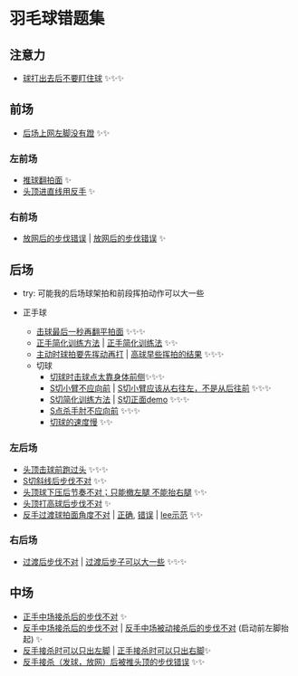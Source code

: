 # 羽毛球错题集

## 注意力

- [球打出去后不要盯住球](https://youtu.be/ZNoLtb0V88o?t=368) ✨✨✨

## 前场

- [后场上网左脚没有蹬](https://www.youtube.com/watch?v=zceEhv3WQ8k&t=3682s) ✨✨

### 左前场

- [推球翻拍面](https://www.youtube.com/watch?v=zceEhv3WQ8k&t=3382s) ✨
- [头顶进直线用反手](https://www.youtube.com/watch?v=FCzQ4ON_IDo&t=3501s) ✨

### 右前场

- [放网后的步伐错误](https://www.youtube.com/watch?v=zceEhv3WQ8k&t=3588s) | [放网后的步伐错误](https://www.youtube.com/watch?v=ZNoLtb0V88o&t=1753s) ✨

## 后场

- try: 可能我的后场球架拍和前段挥拍动作可以大一些

- 正手球
  - [击球最后一秒再翻平拍面](https://www.youtube.com/watch?v=zceEhv3WQ8k&t=4380s) ✨✨✨
  - [正手简化训练方法](https://www.youtube.com/watch?v=Fq6WiVcVmuM&t=887s) | [正手简化训练法](https://youtu.be/shBdTbTB5oE?t=301) ✨✨
  - [主动时球拍要先挥动再打](https://www.youtube.com/watch?v=FCzQ4ON_IDo&t=30s) | [高球早些挥拍的结果](https://youtu.be/shBdTbTB5oE?t=1012) ✨✨✨
  - 切球
    - [切球时击球点太靠身体前侧](https://www.youtube.com/watch?v=zceEhv3WQ8k&t=4505s)✨✨✨
    - [S切小臂不应向前](https://www.youtube.com/watch?v=zceEhv3WQ8k&t=4230s) | [S切小臂应该从右往左，不是从后往前](https://youtu.be/IclKZJkR8_c?t=294) ✨✨✨
    - [S切简化训练方法](https://www.youtube.com/watch?v=zceEhv3WQ8k&t=4715s) | [S切正面demo](https://www.youtube.com/watch?v=axgzF7NWOu0) ✨✨✨
    - [S点杀手肘不应向前](https://youtu.be/DjwzjcBKdTY?t=163) ✨✨✨
    - [切球的速度慢](https://www.youtube.com/watch?v=zceEhv3WQ8k&t=3724s) ✨✨

### 左后场

- [头顶击球前跑过头](https://www.youtube.com/watch?v=zceEhv3WQ8k&t=3400s) ✨✨✨
- [S切斜线后步伐不对](https://www.youtube.com/watch?v=FCzQ4ON_IDo&t=1042s) ✨✨
- [头顶球下压后节奏不对；只能撤左腿 不能抬右腿](https://youtu.be/6VD2YW6Yz8E?t=1436) ✨✨
- [头顶打高球后步伐不对](https://www.youtube.com/watch?v=ZNoLtb0V88o&t=2798s) ✨
- [反手过渡球拍面角度不对](https://youtu.be/ZNoLtb0V88o?t=531) | [正确](https://youtu.be/-to0vsSN9Jg?t=719), [错误](https://youtu.be/-to0vsSN9Jg?t=505) | [lee示范](https://youtu.be/_z4ibjZr3ss?t=569) ✨✨

### 右后场

- [过渡后步伐不对](https://www.youtube.com/watch?v=ZNoLtb0V88o&t=966s) | [过渡后步子可以大一些](https://www.youtube.com/watch?v=ZNoLtb0V88o&t=1108s) ✨✨✨

## 中场

- [正手中场接杀后的步伐不对](https://www.youtube.com/watch?v=ZNoLtb0V88o&t=91s) ✨
- [反手中场接杀后的步伐不对](https://www.youtube.com/watch?v=ZNoLtb0V88o&t=1534s) | [反手中场被动接杀后的步伐不对](https://www.youtube.com/watch?v=ZNoLtb0V88o&t=2847s) (启动前左脚抬起) ✨
- [反手接杀时可以只出左脚](https://www.youtube.com/watch?v=ZNoLtb0V88o&t=1646s) | [正手接杀时可以只出右脚](https://youtu.be/_z4ibjZr3ss?t=692)✨
- [反手接杀（发球，放网）后被推头顶的步伐错误](https://www.youtube.com/watch?v=ZNoLtb0V88o&t=2239s) ✨✨
